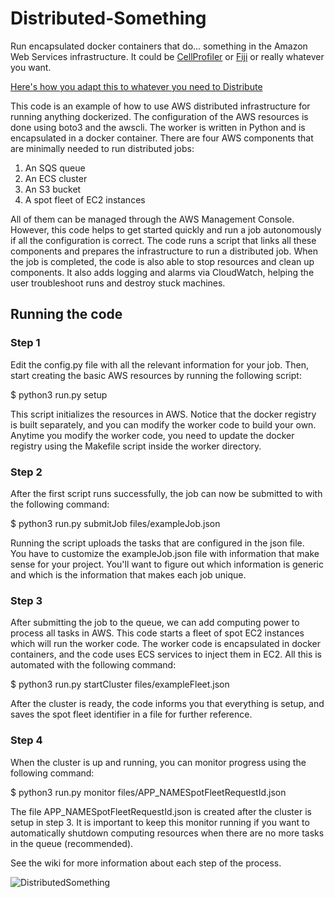 # Distributed-Something
Run encapsulated docker containers that do... something in the Amazon Web Services infrastructure.
It could be [CellProfiler](https://github.com/CellProfiler/Distributed-CellProfiler) or [Fiji](https://github.com/CellProfiler/Distributed-Fiji) or really whatever you want.

[Here's how you adapt this to whatever you need to Distribute](https://github.com/CellProfiler/Distributed-Something/wiki)

This code is an example of how to use AWS distributed infrastructure for running anything dockerized.
The configuration of the AWS resources is done using boto3 and the awscli.
The worker is written in Python and is encapsulated in a docker container.
There are four AWS components that are minimally needed to run distributed jobs:

1. An SQS queue
2. An ECS cluster
3. An S3 bucket
4. A spot fleet of EC2 instances

All of them can be managed through the AWS Management Console.
However, this code helps to get started quickly and run a job autonomously if all the configuration is correct.
The code runs a script that links all these components and prepares the infrastructure to run a distributed job.
When the job is completed, the code is also able to stop resources and clean up components.
It also adds logging and alarms via CloudWatch, helping the user troubleshoot runs and destroy stuck machines.

## Running the code

### Step 1
Edit the config.py file with all the relevant information for your job.
Then, start creating the basic AWS resources by running the following script:

 $ python3 run.py setup

This script initializes the resources in AWS.
Notice that the docker registry is built separately, and you can modify the worker code to build your own.
Anytime you modify the worker code, you need to update the docker registry using the Makefile script inside the worker directory.

### Step 2
After the first script runs successfully, the job can now be submitted to with the following command:

 $ python3 run.py submitJob files/exampleJob.json

Running the script uploads the tasks that are configured in the json file.  
You have to customize the exampleJob.json file with information that make sense for your project.
You'll want to figure out which information is generic and which is the information that makes each job unique.

### Step 3
After submitting the job to the queue, we can add computing power to process all tasks in AWS.
This code starts a fleet of spot EC2 instances which will run the worker code.
The worker code is encapsulated in docker containers, and the code uses ECS services to inject them in EC2.
All this is automated with the following command:

 $ python3 run.py startCluster files/exampleFleet.json

After the cluster is ready, the code informs you that everything is setup, and saves the spot fleet identifier in a file for further reference.

### Step 4
When the cluster is up and running, you can monitor progress using the following command:

 $ python3 run.py monitor files/APP_NAMESpotFleetRequestId.json

The file APP_NAMESpotFleetRequestId.json is created after the cluster is setup in step 3.
It is important to keep this monitor running if you want to automatically shutdown computing resources when there are no more tasks in the queue (recommended).

See the wiki for more information about each step of the process.

![DistributedSomething](https://user-images.githubusercontent.com/6721515/148241641-7e447d94-dc25-4214-afb1-132e3dc06987.png)
